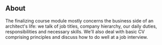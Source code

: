 ## About

The finalizing course module mostly concerns the business side of an architect's life: we talk of job titles, company hierarchy, our daily duties, responsibilities and necessary skills. We'll also deal with basic CV comprising principles and discuss how to do well at a job interview.